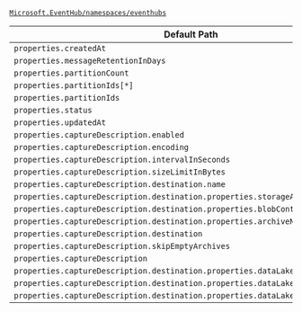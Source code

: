 [`Microsoft.EventHub/namespaces/eventhubs`](https://docs.microsoft.com/en-us/azure/templates/microsoft.eventhub/namespaces/eventhubs)

| Default Path | Alias |
|---|---|
| `properties.createdAt` | `Microsoft.EventHub/namespaces/eventhubs/createdAt` |
| `properties.messageRetentionInDays` | `Microsoft.EventHub/namespaces/eventhubs/messageRetentionInDays` |
| `properties.partitionCount` | `Microsoft.EventHub/namespaces/eventhubs/partitionCount` |
| `properties.partitionIds[*]` | `Microsoft.EventHub/namespaces/eventhubs/partitionIds[*]` |
| `properties.partitionIds` | `Microsoft.EventHub/namespaces/eventhubs/partitionIds` |
| `properties.status` | `Microsoft.EventHub/namespaces/eventhubs/status` |
| `properties.updatedAt` | `Microsoft.EventHub/namespaces/eventhubs/updatedAt` |
| `properties.captureDescription.enabled` | `Microsoft.EventHub/namespaces/eventhubs/captureDescription.enabled` |
| `properties.captureDescription.encoding` | `Microsoft.EventHub/namespaces/eventhubs/captureDescription.encoding` |
| `properties.captureDescription.intervalInSeconds` | `Microsoft.EventHub/namespaces/eventhubs/captureDescription.intervalInSeconds` |
| `properties.captureDescription.sizeLimitInBytes` | `Microsoft.EventHub/namespaces/eventhubs/captureDescription.sizeLimitInBytes` |
| `properties.captureDescription.destination.name` | `Microsoft.EventHub/namespaces/eventhubs/captureDescription.destination.name` |
| `properties.captureDescription.destination.properties.storageAccountResourceId` | `Microsoft.EventHub/namespaces/eventhubs/captureDescription.destination.storageAccountResourceId` |
| `properties.captureDescription.destination.properties.blobContainer` | `Microsoft.EventHub/namespaces/eventhubs/captureDescription.destination.blobContainer` |
| `properties.captureDescription.destination.properties.archiveNameFormat` | `Microsoft.EventHub/namespaces/eventhubs/captureDescription.destination.archiveNameFormat` |
| `properties.captureDescription.destination` | `Microsoft.EventHub/namespaces/eventhubs/captureDescription.destination` |
| `properties.captureDescription.skipEmptyArchives` | `Microsoft.EventHub/namespaces/eventhubs/captureDescription.skipEmptyArchives` |
| `properties.captureDescription` | `Microsoft.EventHub/namespaces/eventhubs/captureDescription` |
| `properties.captureDescription.destination.properties.dataLakeSubscriptionId` | `Microsoft.EventHub/namespaces/eventhubs/captureDescription.destination.dataLakeSubscriptionId` |
| `properties.captureDescription.destination.properties.dataLakeAccountName` | `Microsoft.EventHub/namespaces/eventhubs/captureDescription.destination.dataLakeAccountName` |
| `properties.captureDescription.destination.properties.dataLakeFolderPath` | `Microsoft.EventHub/namespaces/eventhubs/captureDescription.destination.dataLakeFolderPath` |

